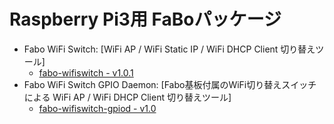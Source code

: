 # Raspberry Pi3用 FaBoパッケージ

  * Fabo WiFi Switch: [WiFi AP / WiFi Static IP / WiFi DHCP Client 切り替えツール]
    * [fabo-wifiswitch - v1.0.1](fabo-wifiswitch.md)
  * Fabo WiFi Switch GPIO Daemon: [Fabo基板付属のWiFi切り替えスイッチによる WiFi AP / WiFi DHCP Client 切り替えツール]
    * [fabo-wifiswitch-gpiod - v1.0](fabo-wifiswitch-gpiod.md)
